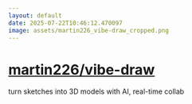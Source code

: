 ```yaml
---
layout: default
date: 2025-07-22T10:46:12.470097
image: assets/martin226_vibe-draw_cropped.png
---
```


# [martin226/vibe-draw](https://github.com/martin226/vibe-draw)

turn sketches into 3D models with AI, real-time collab

